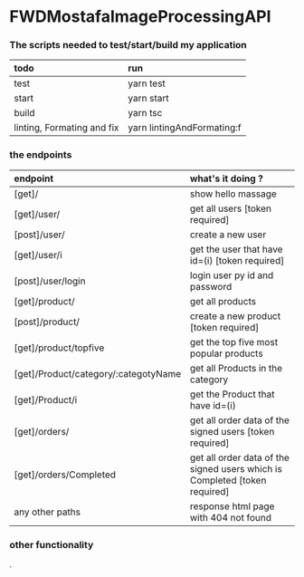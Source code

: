 # FWDMostafaImageProcessingAPI

### The scripts needed to test/start/build my application

| todo                       | run                           |
| :------------------------- | :---------------------------- |
| test                       | yarn test                  |
| start                      | yarn start                 |
| build                      | yarn tsc                 |
| linting, Formating and fix | yarn lintingAndFormating:f |

### the endpoints

| endpoint                                  | what's it doing ?                                                        |
| :---------------------------------------- | :----------------------------------------------------------------------- |
| [get]/                                         | show hello massage                                                       |
| [get]/user/                         | get all users [token required]     |
| [post]/user/                         | create a new user    |
| [get]/user/i            | get the user that have id=(i) [token required]  |
| [post]/user/login                         | login user py id and password   |
| [get]/product/                         | get all products      |
| [post]/product/     | create a new product [token required]     |
| [get]/product/topfive    | get the top five most popular products    |
| [get]/Product/category/:categotyName|  get all Products in the category  |
| [get]/Product/i            | get the Product that have id=(i)   |
| [get]/orders/ | get all order data of the signed users [token required]     |
| [get]/orders/Completed | get all order data of the signed users which is Completed [token required]     |
| any other paths                           | response html page with 404 not found                                    |


### other functionality
.
